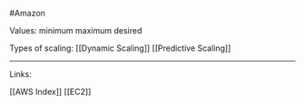 #Amazon 


Values: 
	minimum
	maximum
	desired

Types of scaling: 
[[Dynamic Scaling]]
[[Predictive Scaling]]



---
Links:

[[AWS Index]]
[[EC2]]